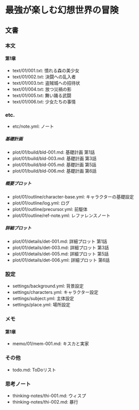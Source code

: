 # 最強が楽しむ幻想世界の冒険

## 文書

### 本文

#### 第1章

- text/01/001.txt: 憤れる森の美少女
- text/01/002.txt: 決闘への乱入者
- text/01/003.txt: 盗賊城への招待状
- text/01/004.txt: 放つ災禍の影
- text/01/005.txt: 舞い踊る武闘
- text/01/006.txt: 少女たちの事情

### etc.

- etc/note.yml: ノート

##### 基礎計画

- plot/01/build/bld-001.md: 基礎計画 第1話
- plot/01/build/bld-003.md: 基礎計画 第3話
- plot/01/build/bld-005.md: 基礎計画 第5話
- plot/01/build/bld-006.md: 基礎計画 第6話

##### 概要プロット

- plot/01/outline/character-base.yml: キャラクターの基礎設定
- plot/01/outline/log.yml:            ログ
- plot/01/outline/precursor.yml:      前駆体
- plot/01/outline/ref-note.yml:       レファレンスノート

##### 詳細プロット

- plot/01/details/det-001.md:  詳細プロット 第1話
- plot/01/details/det-003.md:  詳細プロット 第3話
- plot/01/details/det-005.md:  詳細プロット 第5話
- plot/01/details/det-006.yml: 詳細プロット 第6話

### 設定

- settings/background.yml: 背景設定
- settings/characters.yml: キャラクター設定
- settings/subject.yml:    主体設定
- settings/place.yml:      場所設定

### メモ

#### 第1章

- memo/01/mem-001.md: キスカと実家

### その他

- todo.md:  ToDoリスト

### 思考ノート

- thinking-notes/thi-001.md: ウィスプ
- thinking-notes/thi-002.md: 暴行
